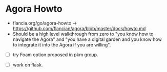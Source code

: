 # Agora Howto

 - flancia.org/go/agora-howto -> https://github.com/flancian/agora/blob/master/docs/howto.md
 - Should be a high level walkthrough from zero to "you know how to navigate the Agora" and "you have a digital garden and you know how to integrate it into the Agora if you are willing".
 - [ ] try Foam option proposed in pkm group.
 - [ ] work on flask.

